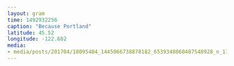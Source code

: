 ```yaml
---
layout: gram
time: 1492932256
caption: "Because Portland"
latitude: 45.52
longitude: -122.682
media:
- media/posts/201704/18095404_1445066738878182_6539348060487548928_n_17855073787154869.jpg
---
```

